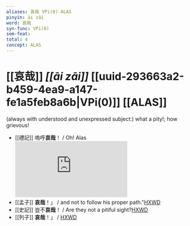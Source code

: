 ```yaml
---
aliases: 哀哉 VPi(0) ALAS
pinyin: āi zāi
word: 哀哉
syn-func: VPi(0)
sem-feat: 
total: 4
concept: ALAS 
---
```

# [[哀哉]] *[[āi zāi]]*  [[uuid-293663a2-b459-4ea9-a147-fe1a5feb8a6b|VPi(0)]] [[ALAS]]
(always with understood and unexpressed subject:) what a pity!; how grievous!
 - [[禮記]] 嗚呼**哀哉**！ / Oh! Alas![HXWD](https://hxwd.org/textview.html?location=KR1d0052_tls_003-107a.5)
 - [[孟子]] **哀哉**！」 / and not to follow his proper path."[HXWD](https://hxwd.org/textview.html?location=KR1h0001_tls_007-11a.1)
 - [[史記]] 豈不**哀哉**！ / Are they not a pitiful sight?[HXWD](https://hxwd.org/textview.html?location=KR2a0001_tls_093-20a.14)
 - [[列子]] **哀哉**！」 / [HXWD](https://hxwd.org/textview.html?location=KR5c0124_tls_008-24a.1)